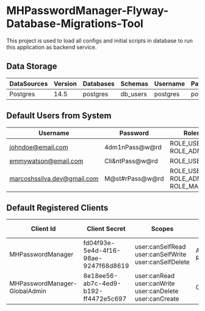 # MHPasswordManager-Flyway-Database-Migrations-Tool

This project is used to load all configs and initial scripts in database to run this application as backend service.

## Data Storage
| DataSources | Version | Databases | Schemas  | Username | Password |
|-------------|---------|-----------|----------|----------|----------|
| Postgres    | 14.5    | postgres  | db_users | postgres | postgres |

## Default Users from System
| Username                    | Password        | Roles                              |
|-----------------------------|-----------------|------------------------------------|
| johndoe@email.com           | 4dm1nPass@w@rd  | ROLE_USER, ROLE_ADMIN              |
| emmywatson@email.com        | Cli&ntPass@w@rd | ROLE_USER                          |
| marcoshssilva.dev@gmail.com | M@st#rPass@w@rd | ROLE_USER, ROLE_ADMIN, ROLE_MASTER |

## Default Registered Clients
| Client Id                     | Client Secret                        | Scopes                                                   | Authorization Grant_Types        | TokenSettings                                                                                    | ClientSettings                                             | Redirect URIs                                                                                                                        |
|-------------------------------|--------------------------------------|----------------------------------------------------------|----------------------------------|--------------------------------------------------------------------------------------------------|------------------------------------------------------------|--------------------------------------------------------------------------------------------------------------------------------------|
| MHPasswordManager             | fd04f93e-5e4d-4f16-98ae-9247f68d8619 | user:canSelfRead user:canSelfWrite user:canSelfDelete    | AUTHORIZATION_CODE REFRESH_TOKEN | ACCESS_TOKEN_TIME_TO_LIVE=15Minutes REUSE_REFRESH_TOKENS=False REFRESH_TOKEN_TIME_TO_LIVE=3Hours | REQUIRE_AUTHORIZATION_CONSENT=True REQUIRE_PROOF_KEY=False | https://oidcdebugger.com/debug  https://oauth.pstmn.io/v1/callback  http://127.0.0.1:4200/authorize  http://127.0.0.1:8100/authorize |
| MHPasswordManager-GlobalAdmin | 8e18ee56-ab7c-4ed9-b192-ff4472e5c697 | user:canRead user:canWrite user:canDelete user:canCreate | CLIENT_CREDENTIALS               | ACCESS_TOKEN_TIME_TO_LIVE=3Minutes                                                               | none                                                       |                                                                                                                                      |
